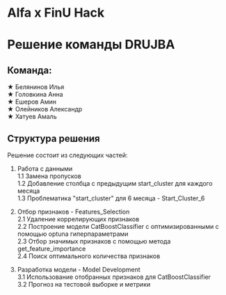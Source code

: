 # Alfa x FinU Hack
# Решение команды DRUJBA

## Команда:

★ Белянинов Илья  
★ Головкина Анна  
★ Ешеров Амин  
★ Олейников Александр  
★ Хатуев Амаль  


## Структура решения

Решение состоит из следующих частей:
1) Работа с данными  
  1.1 Замена пропусков  
  1.2 Добавление столбца с предыдущим start_cluster для каждого месяца  
  1.3 Проблематика "start_cluster" для 6 месяца - Start_Cluster_6

2) Отбор признаков - Features_Selection  
  2.1 Удаление коррелирующих признаков  
  2.2 Построение модели CatBoostClassifier c оптимизированными с помощью optuna гиперпараметрами  
  2.3 Отбор значимых признаков с помощью метода get_feature_importance  
  2.4 Поиск оптимального количества признаков
3) Разработка модели - Model Development  
  3.1 Использование отобранных признаков для CatBoostClassifier  
  3.2 Прогноз на тестовой выборке и метрики 

